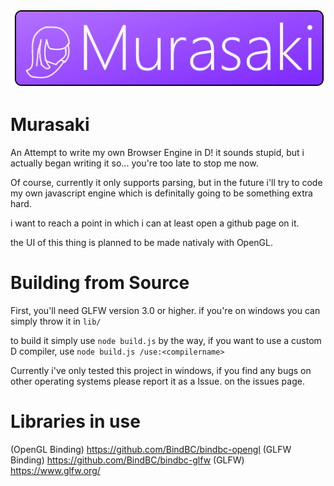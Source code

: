 ![alt tag](logo.png)

# Murasaki
An Attempt to write my own Browser Engine in D!
it sounds stupid, but i actually began writing it
so... you're too late to stop me now.

Of course, currently it only supports parsing, but in the future i'll try to code my own
javascript engine which is definitally going to be something extra hard.

i want to reach a point in which i can at least open a github page on it.

the UI of this thing is planned to be made nativaly with OpenGL.

# Building from Source
First, you'll need GLFW version 3.0 or higher.
if you're on windows you can simply throw it in `lib/`

to build it simply use `node build.js`
by the way, if you want to use a custom D compiler,
use `node build.js /use:<compilername>`

Currently i've only tested this project in windows,
if you find any bugs on other operating systems
please report it as a Issue. on the issues page.

# Libraries in use
(OpenGL Binding) https://github.com/BindBC/bindbc-opengl
(GLFW Binding)   https://github.com/BindBC/bindbc-glfw
(GLFW) https://www.glfw.org/